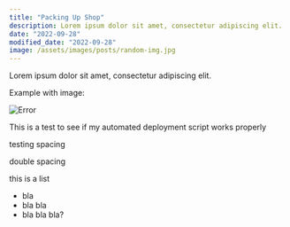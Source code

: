 ```yaml
---
title: "Packing Up Shop"
description: Lorem ipsum dolor sit amet, consectetur adipiscing elit.
date: "2022-09-28"
modified_date: "2022-09-28"
image: /assets/images/posts/random-img.jpg
---
```


Lorem ipsum dolor sit amet, consectetur adipiscing elit.

Example with image:

![Error](@@baseUrl@@/assets/images/posts/error.png)

This is a test to see if my automated deployment script works properly

testing spacing

double spacing

this is a list

- bla
- bla bla
- bla bla bla?
